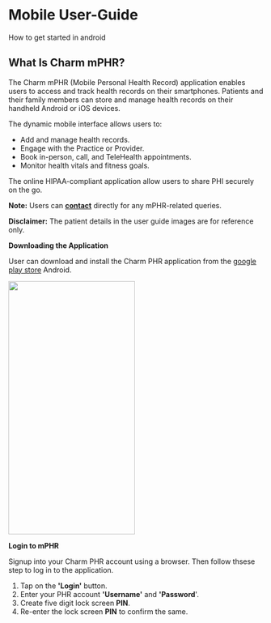 # Mobile User-Guide
How to get started in android
## What Is Charm mPHR? <br>
The Charm mPHR (Mobile Personal Health Record) application enables users to access and track health records on their smartphones. Patients and their family members can store and manage health records on their handheld Android or iOS devices. <br>


The dynamic mobile interface allows users to: <br>

* Add and manage health records. <br>
* Engage with the Practice or Provider. <br>
* Book in-person, call, and TeleHealth appointments. <br>
* Monitor health vitals and fitness goals. <br>

The online HIPAA-compliant application allow users to share PHI securely on the go. <br>

**Note:** Users can **[contact](https://support@charmhealth.com)** directly for any mPHR-related queries. <br>

**Disclaimer:**  The patient details in the user guide images are for reference only. <br>

**Downloading the Application** <br>

 User can download and install the Charm PHR application from the [google play store](https://www.play.google.com) Android. <br>

 
 <img src="https://github.com/user-attachments/assets/190aa3e7-2a7b-40f1-a73b-e5592feb621b" width="250" height="500"> <br>
  
**Login to mPHR** <br>

Signup into your Charm PHR account using a browser. Then follow thsese step to log in to the application. <br>

1. Tap on the **'Login'** button.
2. Enter your PHR account **'Username'** and **'Password**'. <br>
3. Create five digit lock screen **PIN**.
4. Re-enter the lock screen **PIN** to confirm the same.


 


